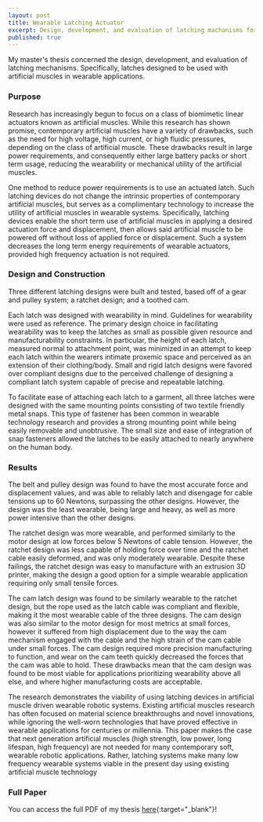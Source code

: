```yaml
---
layout: post
title: Wearable Latching Actuator
excerpt: Design, development, and evaluation of latching machanisms for use with artificial muscles. This was my master's thesis!
published: true
---
```


My master's thesis concerned the design, development, and evaluation of latching mechanisms. Specifically, latches designed to be used with artificial muscles in wearable applications.

### Purpose
Research has increasingly begun to focus on a class of biomimetic linear actuators known as artificial muscles. While this research has shown promise, contemporary artificial muscles have a variety of drawbacks, such as the need for high voltage, high current, or high fluidic pressures, depending on the class of artificial muscle. These drawbacks result in large power requirements, and consequently either large battery packs or short term usage, reducing the wearability or mechanical utility of the artificial muscles.

One method to reduce power requirements is to use an actuated latch. Such latching devices do not change the intrinsic properties of contemporary artificial muscles, but serves as a complimentary technology to increase the utility of artificial muscles in wearable systems. Specifically, latching devices enable the short term use of artificial muscles in applying a desired actuation force and displacement, then allows said artificial muscle to be powered off without loss of applied force or displacement. Such a system decreases the long term energy requirements of wearable actuators, provided high frequency actuation is not required.

### Design and Construction
Three different latching designs were built and tested, based off of a gear and pulley system; a ratchet design; and a toothed cam. 

Each latch was designed with wearability in mind. Guidelines for wearability were used as reference. The primary design choice in facilitating wearability was to keep the latches as small as possible given resource and manufacturability constraints. In particular, the height of each latch, measured normal to attachment point, was minimized in an attempt to keep each latch within the wearers intimate proxemic space and perceived as an extension of their clothing/body. Small and rigid latch designs were favored over compliant designs due to the perceived challenge of designing a compliant latch system capable of precise and repeatable latching.

To facilitate ease of attaching each latch to a garment, all three latches were designed with the same mounting points consisting of two textile friendly metal snaps. This type of fastener has been common in wearable technology research and provides a strong mounting point while being easily removable and unobtrusive. The small size and ease of integration of snap fasteners allowed the latches to be easily attached to nearly anywhere on the human body.

### Results
The belt and pulley design was found to have the most accurate force and displacement values, and was able to reliably latch and disengage for cable tensions up to 60 Newtons, surpassing the other designs. However, the design was the least wearable, being large and heavy, as well as more power intensive than the other designs.

The ratchet design was more wearable, and performed similarly to the motor design at low forces below 5 Newtons of cable tension. However, the ratchet design was less capable of holding force over time and the ratchet cable easily deformed, and was only moderately wearable. Despite these failings, the ratchet design was easy to manufacture with an extrusion 3D printer, making the design a good option for a simple wearable application requiring only small tensile forces.

The cam latch design was found to be similarly wearable to the ratchet design, but the rope used as the latch cable was compliant and flexible, making it the most wearable cable of the three designs. The cam design was also similar to the motor design for most metrics at small forces, however it suffered from high displacement due to the way the cam mechanism engaged with the cable and the high strain of the cam cable under small forces. The cam design required more precision manufacturing to function, and wear on the cam teeth quickly decreased the forces that the cam was able to hold. These drawbacks mean that the cam design was found to be most viable for applications prioritizing wearability above all else, and where higher manufacturing costs are acceptable.

The research demonstrates the viability of using latching devices in artificial muscle driven wearable robotic systems. Existing artificial muscles research has often focused on material science breakthroughs and novel innovations, while ignoring the well-worn technologies that have proved effective in wearable applications for centuries or millennia. This paper makes the case that next generation artificial muscles (high strength, low power, long lifespan, high frequency) are not needed for many contemporary soft, wearable robotic applications. Rather, latching systems make many low frequency wearable systems viable in the present day using existing artificial muscle technology

### Full Paper
You can access the full PDF of my thesis [here](/assets/Thesis.pdf){:target="_blank"}!